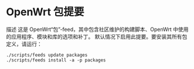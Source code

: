 # OpenWrt 包提要
描述
这是 OpenWrt“包”-feed，其中包含社区维护的构建脚本、OpenWrt 中使用的应用程序、模块和库的选项和补丁。
默认情况下启用此提要。要安装其所有包定义，请运行：
```
./scripts/feeds update packages
./scripts/feeds install -a -p packages
```
